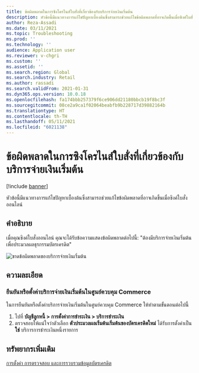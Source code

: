 ```yaml
---
title: ข้อผิดพลาดในการซิงโครไนส์ใบสั่งที่เกี่ยวข้องกับบริการจ่ายเงินเริ่มต้น
description: หัวข้อนี้มีแนวทางการแก้ไขปัญหาเบื้องต้นซึ่งสามารถช่วยแก้ไขข้อผิดพลาดที่อาจเกิดขึ้นเมื่อซิงค์ใบสั่งออนไลน์
author: Reza-Assadi
ms.date: 03/11/2021
ms.topic: Troubleshooting
ms.prod: ''
ms.technology: ''
audience: Application user
ms.reviewer: v-chgri
ms.custom: ''
ms.assetid: ''
ms.search.region: Global
ms.search.industry: Retail
ms.author: rassadi
ms.search.validFrom: 2021-01-31
ms.dyn365.ops.version: 10.0.18
ms.openlocfilehash: fa174bbb257379f6ce906dd21180bbcb19f8bc3f
ms.sourcegitcommit: 08ce2a9ca1f02064beabfb9b228717d39882164b
ms.translationtype: HT
ms.contentlocale: th-TH
ms.lasthandoff: 05/11/2021
ms.locfileid: "6021138"
---
```

# <a name="order-synchronization-error-related-to-the-default-payment-service"></a>ข้อผิดพลาดในการซิงโครไนส์ใบสั่งที่เกี่ยวข้องกับบริการจ่ายเงินเริ่มต้น

[!include [banner](../../includes/banner.md)]

หัวข้อนี้มีแนวทางการแก้ไขปัญหาเบื้องต้นซึ่งสามารถช่วยแก้ไขข้อผิดพลาดที่อาจเกิดขึ้นเมื่อซิงค์ใบสั่งออนไลน์

## <a name="description"></a>คำอธิบาย

เมื่อคุณซิงค์ใบสั่งออนไลน์ คุณจะได้รับข้อความแสดงข้อผิดพลาดต่อไปนี้: "ต้องมีบริการจ่ายเงินเริ่มต้นเพื่อประมวลผลธุรกรรมบัตรเครดิต"

![ขาดข้อผิดพลาดของบริการจ่ายเงินเริ่มต้น](media/default-payment-method-error.jpg)

## <a name="resolution"></a>ความละเอียด

### <a name="confirm-or-set-the-default-payment-service-in-commerce-headquarters"></a>ยืนยันหรือตั้งค่าบริการจ่ายเงินเริ่มต้นในศูนย์ควบคุม Commerce

ในการยืนยันหรือตั้งค่าบริการจ่ายเงินเริ่มต้นในศูนย์ควบคุม Commerce ให้ทำตามขั้นตอนต่อไปนี้

1. ไปที่ **บัญชีลูกหนี้ \> การตั้งค่าการชำระเงิน \> บริการชำระเงิน**
1. ตรวจสอบให้แน่ใจว่าตัวเลือก **ตัวประมวลผลเริ่มต้นเริ่มต้นของบัตรเครดิตใหม่** ได้รับการตั้งค่าเป็น **ใช่** บริการการชำระเงินหนึ่งรายการ

## <a name="additional-resources"></a>ทรัพยากรเพิ่มเติม

[การตั้งค่า การตรวจสอบ และการรวบรวมข้อมูลบัตรเครดิต](../../finance/accounts-receivable/credit-card-authorizations.md)